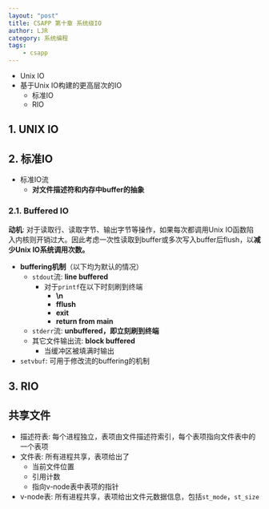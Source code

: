 ```yaml
---
layout: "post"
title: CSAPP 第十章 系统级IO
author: LJR
category: 系统编程
tags:
    - csapp
---
```


+ Unix IO
+ 基于Unix IO构建的更高层次的IO
  + 标准IO
  + RIO

## 1. UNIX IO

## 2. 标准IO

+ 标准IO流
  + **对文件描述符和内存中buffer的抽象**

### 2.1. Buffered IO

**动机**: 对于读取行、读取字节、输出字节等操作，如果每次都调用Unix IO函数陷入内核则开销过大。因此考虑一次性读取到buffer或多次写入buffer后flush，以**减少Unix IO系统调用次数。**

+ **buffering机制**（以下均为默认的情况）
  + `stdout`流: **line buffered**
    + 对于`printf`在以下时刻刷到终端
      + **\n**
      + **fflush**
      + **exit**
      + **return from main**
  + `stderr`流: **unbuffered，即立刻刷到终端**
  + 其它文件输出流: **block buffered**
    + 当缓冲区被填满时输出
+ `setvbuf`: 可用于修改流的buffering的机制




## 3. RIO

## 共享文件

+ 描述符表: 每个进程独立，表项由文件描述符索引，每个表项指向文件表中的一个表项
+ 文件表: 所有进程共享，表项给出了
  + 当前文件位置
  + 引用计数
  + 指向v-node表中表项的指针
+ v-node表: 所有进程共享，表项给出文件元数据信息，包括`st_mode`，`st_size`
